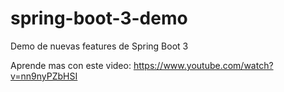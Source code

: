 # spring-boot-3-demo
Demo de nuevas features de Spring Boot  3

Aprende mas con este video: https://www.youtube.com/watch?v=nn9nyPZbHSI
